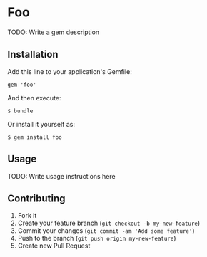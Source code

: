 # Foo

TODO: Write a gem description

## Installation

Add this line to your application's Gemfile:

    gem 'foo'

And then execute:

    $ bundle

Or install it yourself as:

    $ gem install foo

## Usage

TODO: Write usage instructions here

## Contributing

1. Fork it
2. Create your feature branch (`git checkout -b my-new-feature`)
3. Commit your changes (`git commit -am 'Add some feature'`)
4. Push to the branch (`git push origin my-new-feature`)
5. Create new Pull Request
